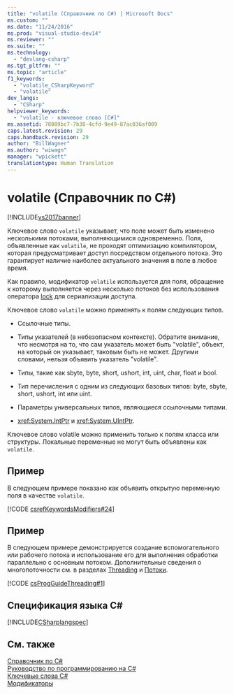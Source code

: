 ```yaml
---
title: "volatile (Справочник по C#) | Microsoft Docs"
ms.custom: ""
ms.date: "11/24/2016"
ms.prod: "visual-studio-dev14"
ms.reviewer: ""
ms.suite: ""
ms.technology: 
  - "devlang-csharp"
ms.tgt_pltfrm: ""
ms.topic: "article"
f1_keywords: 
  - "volatile_CSharpKeyword"
  - "volatile"
dev_langs: 
  - "CSharp"
helpviewer_keywords: 
  - "volatile - ключевое слово [C#]"
ms.assetid: 78089bc7-7b38-4cfd-9e49-87ac036af009
caps.latest.revision: 29
caps.handback.revision: 29
author: "BillWagner"
ms.author: "wiwagn"
manager: "wpickett"
translationtype: Human Translation
---
```

# volatile (Справочник по C#)
[!INCLUDE[vs2017banner](../../../csharp/includes/vs2017banner.md)]

Ключевое слово `volatile` указывает, что поле может быть изменено несколькими потоками, выполняющимися одновременно.  Поля, объявленные как `volatile`, не проходят оптимизацию компилятором, которая предусматривает доступ посредством отдельного потока.  Это гарантирует наличие наиболее актуального значения в поле в любое время.  
  
 Как правило, модификатор `volatile` используется для поля, обращение к которому выполняется через несколько потоков без использования оператора [lock](../../../csharp/language-reference/keywords/lock-statement.md) для сериализации доступа.  
  
 Ключевое слово `volatile` можно применять к полям следующих типов.  
  
-   Ссылочные типы.  
  
-   Типы указателей \(в небезопасном контексте\).  Обратите внимание, что несмотря на то, что сам указатель может быть "volatile", объект, на который он указывает, таковым быть не может.  Другими словами, нельзя объявить указатель "volatile".  
  
-   Типы, такие как sbyte, byte, short, ushort, int, uint, char, float и bool.  
  
-   Тип перечисления с одним из следующих базовых типов: byte, sbyte, short, ushort, int или uint.  
  
-   Параметры универсальных типов, являющиеся ссылочными типами.  
  
-   <xref:System.IntPtr> и <xref:System.UIntPtr>.  
  
 Ключевое слово volatile можно применить только к полям класса или структуры.  Локальные переменные не могут быть объявлены как `volatile`.  
  
## Пример  
 В следующем примере показано как объявить открытую переменную поля в качестве `volatile`.  
  
 [!CODE [csrefKeywordsModifiers#24](../CodeSnippet/VS_Snippets_VBCSharp/csrefKeywordsModifiers#24)]  
  
## Пример  
 В следующем примере демонстрируется создание вспомогательного или рабочего потока и использование его для выполнения обработки параллельно с основным потоком.  Дополнительные сведения о многопоточности см. в разделах [Threading](../Topic/Managed%20Threading.md) и [Потоки](../Topic/Threading%20\(C%23%20and%20Visual%20Basic\).md).  
  
 [!CODE [csProgGuideThreading#1](../CodeSnippet/VS_Snippets_VBCSharp/csProgGuideThreading#1)]  
  
## Спецификация языка C\#  
 [!INCLUDE[CSharplangspec](../../../csharp/language-reference/keywords/includes/csharplangspec_md.md)]  
  
## См. также  
 [Справочник по C\#](../../../csharp/language-reference/index.md)   
 [Руководство по программированию на C\#](../../../csharp/programming-guide/index.md)   
 [Ключевые слова C\#](../../../csharp/language-reference/keywords/index.md)   
 [Модификаторы](../../../csharp/language-reference/keywords/modifiers.md)